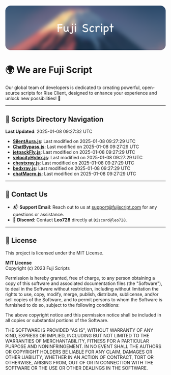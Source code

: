 ![Banner](.github/b.webp)

# 🌍 **We are Fuji Script**

Our global team of developers is dedicated to creating powerful, open-source scripts for Rise Client, designed to enhance your experience and unlock new possibilities! 🌟

---
<!-- SCRIPTS_NAVIGATION_START -->
## 📂 **Scripts Directory Navigation**

**Last Updated**: 2025-01-08 09:27:32 UTC

- **[SilentAura.js](scripts/SilentAura.js)**: Last modified on 2025-01-08 09:27:29 UTC
- **[ChatBypass.js](scripts/ChatBypass.js)**: Last modified on 2025-01-08 09:27:29 UTC
- **[jetpackFly.js](scripts/jetpackFly.js)**: Last modified on 2025-01-08 09:27:29 UTC
- **[velocityHylex.js](scripts/velocityHylex.js)**: Last modified on 2025-01-08 09:27:29 UTC
- **[chestxray.js](scripts/chestxray.js)**: Last modified on 2025-01-08 09:27:29 UTC
- **[bedxray.js](scripts/bedxray.js)**: Last modified on 2025-01-08 09:27:29 UTC
- **[chatMacro.js](scripts/chatMacro.js)**: Last modified on 2025-01-08 09:27:29 UTC

<!-- SCRIPTS_NAVIGATION_END -->

---

## 💬 **Contact Us**  
- 📬 **Support Email**: Reach out to us at [support@fujiscript.com](mailto:support@fujiscript.com) for any questions or assistance.  
- 💬 **Discord**: Contact **Leo728** directly at `Discord@leo728`.

---

## 📜 **License**

This project is licensed under the MIT License.  

**MIT License**  
Copyright (c) 2023 Fuji Scripts  

Permission is hereby granted, free of charge, to any person obtaining a copy of this software and associated documentation files (the "Software"), to deal in the Software without restriction, including without limitation the rights to use, copy, modify, merge, publish, distribute, sublicense, and/or sell copies of the Software, and to permit persons to whom the Software is furnished to do so, subject to the following conditions:  

The above copyright notice and this permission notice shall be included in all copies or substantial portions of the Software.  

THE SOFTWARE IS PROVIDED "AS IS", WITHOUT WARRANTY OF ANY KIND, EXPRESS OR IMPLIED, INCLUDING BUT NOT LIMITED TO THE WARRANTIES OF MERCHANTABILITY, FITNESS FOR A PARTICULAR PURPOSE AND NONINFRINGEMENT. IN NO EVENT SHALL THE AUTHORS OR COPYRIGHT HOLDERS BE LIABLE FOR ANY CLAIM, DAMAGES OR OTHER LIABILITY, WHETHER IN AN ACTION OF CONTRACT, TORT OR OTHERWISE, ARISING FROM, OUT OF OR IN CONNECTION WITH THE SOFTWARE OR THE USE OR OTHER DEALINGS IN THE SOFTWARE.  
